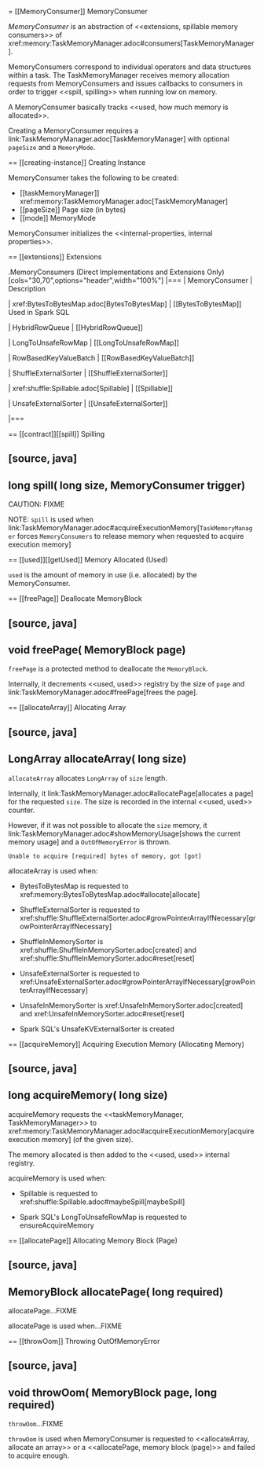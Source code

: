 = [[MemoryConsumer]] MemoryConsumer

*MemoryConsumer* is an abstraction of <<extensions, spillable memory consumers>> of xref:memory:TaskMemoryManager.adoc#consumers[TaskMemoryManager].

MemoryConsumers correspond to individual operators and data structures within a task. The TaskMemoryManager receives memory allocation requests from MemoryConsumers and issues callbacks to consumers in order to trigger <<spill, spilling>> when running low on memory.

A MemoryConsumer basically tracks <<used, how much memory is allocated>>.

Creating a MemoryConsumer requires a link:TaskMemoryManager.adoc[TaskMemoryManager] with optional `pageSize` and a `MemoryMode`.

== [[creating-instance]] Creating Instance

MemoryConsumer takes the following to be created:

* [[taskMemoryManager]] xref:memory:TaskMemoryManager.adoc[TaskMemoryManager]
* [[pageSize]] Page size (in bytes)
* [[mode]] MemoryMode

MemoryConsumer initializes the <<internal-properties, internal properties>>.

== [[extensions]] Extensions

.MemoryConsumers (Direct Implementations and Extensions Only)
[cols="30,70",options="header",width="100%"]
|===
| MemoryConsumer
| Description

| xref:BytesToBytesMap.adoc[BytesToBytesMap]
| [[BytesToBytesMap]] Used in Spark SQL

| HybridRowQueue
| [[HybridRowQueue]]

| LongToUnsafeRowMap
| [[LongToUnsafeRowMap]]

| RowBasedKeyValueBatch
| [[RowBasedKeyValueBatch]]

| ShuffleExternalSorter
| [[ShuffleExternalSorter]]

| xref:shuffle:Spillable.adoc[Spillable]
| [[Spillable]]

| UnsafeExternalSorter
| [[UnsafeExternalSorter]]

|===

== [[contract]][[spill]] Spilling

[source, java]
----
long spill(
  long size,
  MemoryConsumer trigger)
----

CAUTION: FIXME

NOTE: `spill` is used when link:TaskMemoryManager.adoc#acquireExecutionMemory[`TaskMemoryManager` forces `MemoryConsumers` to release memory when requested to acquire execution memory]

== [[used]][[getUsed]] Memory Allocated (Used)

`used` is the amount of memory in use (i.e. allocated) by the MemoryConsumer.

== [[freePage]] Deallocate MemoryBlock

[source, java]
----
void freePage(
  MemoryBlock page)
----

`freePage` is a protected method to deallocate the `MemoryBlock`.

Internally, it decrements <<used, used>> registry by the size of `page` and link:TaskMemoryManager.adoc#freePage[frees the page].

== [[allocateArray]] Allocating Array

[source, java]
----
LongArray allocateArray(
  long size)
----

`allocateArray` allocates `LongArray` of `size` length.

Internally, it link:TaskMemoryManager.adoc#allocatePage[allocates a page] for the requested `size`. The size is recorded in the internal <<used, used>> counter.

However, if it was not possible to allocate the `size` memory, it link:TaskMemoryManager.adoc#showMemoryUsage[shows the current memory usage] and a `OutOfMemoryError` is thrown.

```
Unable to acquire [required] bytes of memory, got [got]
```

allocateArray is used when:

* BytesToBytesMap is requested to xref:memory:BytesToBytesMap.adoc#allocate[allocate]

* ShuffleExternalSorter is requested to xref:shuffle:ShuffleExternalSorter.adoc#growPointerArrayIfNecessary[growPointerArrayIfNecessary]

* ShuffleInMemorySorter is xref:shuffle:ShuffleInMemorySorter.adoc[created] and xref:shuffle:ShuffleInMemorySorter.adoc#reset[reset]

* UnsafeExternalSorter is requested to xref:UnsafeExternalSorter.adoc#growPointerArrayIfNecessary[growPointerArrayIfNecessary]

* UnsafeInMemorySorter is xref:UnsafeInMemorySorter.adoc[created] and xref:UnsafeInMemorySorter.adoc#reset[reset]

* Spark SQL's UnsafeKVExternalSorter is created

== [[acquireMemory]] Acquiring Execution Memory (Allocating Memory)

[source, java]
----
long acquireMemory(
  long size)
----

acquireMemory requests the <<taskMemoryManager, TaskMemoryManager>> to xref:memory:TaskMemoryManager.adoc#acquireExecutionMemory[acquire execution memory] (of the given size).

The memory allocated is then added to the <<used, used>> internal registry.

acquireMemory is used when:

* Spillable is requested to xref:shuffle:Spillable.adoc#maybeSpill[maybeSpill]

* Spark SQL's LongToUnsafeRowMap is requested to ensureAcquireMemory

== [[allocatePage]] Allocating Memory Block (Page)

[source, java]
----
MemoryBlock allocatePage(
  long required)
----

allocatePage...FIXME

allocatePage is used when...FIXME

== [[throwOom]] Throwing OutOfMemoryError

[source, java]
----
void throwOom(
  MemoryBlock page,
  long required)
----

`throwOom`...FIXME

`throwOom` is used when MemoryConsumer is requested to <<allocateArray, allocate an array>> or a <<allocatePage, memory block (page)>> and failed to acquire enough.

